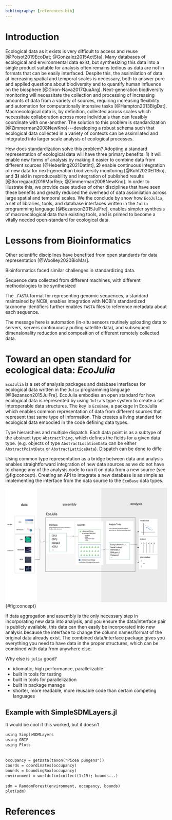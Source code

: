 ```yaml
---
bibliography: [references.bib]
---
```


# Introduction

Ecological data as it exists is very difficult to access and reuse
[@Poisot2019EcoDat; @Gonzalez2015ActSta]. Many databases of ecological and
environmental data exist, but synthesizing this data into a single product
suitable for analysis often remains tedious as data are not in formats that can
be easily interfaced. Despite this, the assimilation of data at increasing spatial and
temporal scales is necessary, both to answer pure and applied questions about
biodiversity and to quantify human influence on the biosphere
[@Giron-Nava2017QuaArg]. Next-generation biodiversity monitoring will
necessitate the collection and processing of increasing amounts of data from a
variety of sources, requiring increasing flexibility and automation for
computationally intensive tasks [@Hampton2013BigDat]. Macroecological data is,
by definition, collected across scales which necessitate collaboration across
more individuals than can feasibly coordinate with one-another. The solution to
this problem is standardization [@Zimmerman2008NewKno]---developing a robust
schema such that ecological data collected in a variety of contexts can be
assimilated and integrated into larger scale analysis of ecological processes.

How does standardization solve this problem? Adopting a standard representation
of ecological data will have three primary benefits: **1**) it will enable new
forms of analysis by making it easier to combine data from different sources
[@Heberling2021DatInt], **2)** enable continuous integration of new data for
next-generation biodiversity monitoring [@Kuhl2020EffBio], and **3)** aid in
reproduceability and integration of published results [@Borregaard2016MorRep;
@Zimmerman2008NewKno]. In order to illustrate this, we provide case studies of
other disciplines that have seen these benefits and greatly reduced the overhead
of data assimilation across large spatial and temporal scales. We the conclude
by show how `EcoJulia`, a set of libraries, tools, and database interfaces
written in the `Julia` programming language [@Bezanson2015JulFre], enables
simpler synthesis of macroecological data than existing tools, and is primed to
become a vitally needed open-standard for ecological data.

# Lessons from Bioinformatics

Other scientific disciplines have benefited from open standards for data
representation [@Woolley2020BioMar].

Bioinformatics faced similar challenges in standardizing data.

Sequence data collected from different machines, with different methodologies to be synthesized


The `.FASTA` format for representing genomic sequences, a standard maintained by
NCBI, enables integration with NCBI's standardized taxonomy identifiers further
enables `FASTA` files to reference metadata about each sequence.


The message here is automation (in-situ sensors routinely uploading data to
servers, servers continuously pulling satellite data), and subsequent
dimensionality reduction and composition of different remotely collected data.


# Toward an open standard for ecological data: _EcoJulia_

`EcoJulia` is a set of analysis packages and database interfaces for ecological
data written in the `Julia` programming language [@Bezanson2015JulFre]. EcoJulia
embodies an open standard for how ecological data is represented by using
`Julia`'s type system to create a set interoperable data structures.
The key is `EcoBase`, a package in EcoJulia which enables common representation
of data from different sources that represent that same type of information.
This creates a living standard for ecological data embodied in
the code defining data types.


Type hierarchies and multiple dispatch.
Each data point is  as a subtype of the abstract type
`AbstractThing`, which defines the fields for a given data type.
(e.g. objects of type `AbstractLocationData` can be either `AbstractPointData`
 or `AbstractLatticeData`). Dispatch can be done to diffe


Using common type representation as a bridge between data and analysis enables
straightforward integration of new data sources as we do not have to change any
of the analysis code to run it on data from a new source (see @fig:concept).
Creating an API to integrate a new database is as simple as implementing the
interface from the data source to the `EcoBase` data types.

![the caption](./figures/concept.png){#fig:concept}


If data aggregation and assembly is the only necessary step in incorporating new
data into analysis, and you ensure the data/interface pair is publicly
available, this data can then easily be incorporated into new analysis because
the interface to change the column names/format of the original data already
exist. The combined data/interface package gives you everything you need to have
data in the proper structures, which can be combined with data from anywhere
else.

Why else is `julia` good?

- idiomatic, high performance, parallelizable.
- built in tools for testing
- built in tools for parallelization
- built in package manage
- shorter, more readable, more reusable code than certain competing languages


## Example with SimpleSDMLayers.jl

It would be cool if this worked, but it doesn't

```
using SimpleSDMLayers
using GBIF
using Plots


occupancy = getData(taxon("Picea pungens"))    
coords = coordinates(occupancy)
bounds = boundingBox(occupancy)
environment = worldclim(collect(1:19); bounds...)

sdm = RandomForest(environment, occupancy, bounds)
plot(sdm)

```


# References
